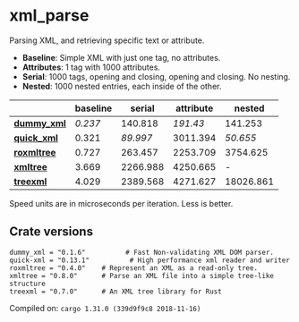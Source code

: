 # xml_parse
Parsing XML, and retrieving specific text or attribute.

* **Baseline**: Simple XML with just one tag, no attributes.
* **Attributes**: 1 tag with 1000 attributes.
* **Serial**: 1000 tags, opening and closing, opening and closing. No nesting.
* **Nested**: 1000 nested entries, each inside of the other.

| | baseline | serial | attribute | nested |
| --- | --- | --- | --- | --- |
| **[dummy_xml](https://crates.io/crates/dummy_xml)** | *0.237* | 140.818 | *191.43* | 141.253 |
| **[quick_xml](https://crates.io/crates/quick_xml)** | 0.321 | *89.997* | 3011.394 | *50.655* |
| **[roxmltree](https://crates.io/crates/roxmltree)** | 0.727 | 263.457 | 2253.709 | 3754.625 |
| **[xmltree](https://crates.io/crates/xmltree)** | 3.669 | 2266.988 | 4250.665 | - |
| **[treexml](https://crates.io/crates/treexml)** | 4.029 | 2389.568 | 4271.627 | 18026.861 |

Speed units are in microseconds per iteration. Less is better.

## Crate versions

    dummy_xml = "0.1.6"          # Fast Non-validating XML DOM parser.
    quick-xml = "0.13.1"          # High performance xml reader and writer
    roxmltree = "0.4.0"    # Represent an XML as a read-only tree.
    xmltree = "0.8.0"      # Parse an XML file into a simple tree-like structure
    treexml = "0.7.0"      # An XML tree library for Rust

Compiled on: `cargo 1.31.0 (339d9f9c8 2018-11-16)`